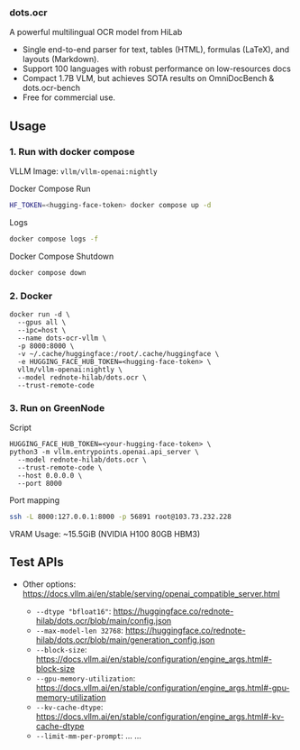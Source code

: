 ### dots.ocr

A powerful multilingual OCR model from HiLab

- Single end-to-end parser for text, tables (HTML), formulas (LaTeX), and layouts (Markdown).
- Support 100 languages with robust performance on low-resources docs
- Compact 1.7B VLM, but achieves SOTA results on OmniDocBench & dots.ocr-bench
- Free for commercial use.

## Usage

### 1. Run with docker compose

VLLM Image: `vllm/vllm-openai:nightly`

Docker Compose Run

```bash
HF_TOKEN=<hugging-face-token> docker compose up -d
```

Logs

```bash
docker compose logs -f
```

Docker Compose Shutdown

```bash
docker compose down
```

### 2. Docker

```
docker run -d \
  --gpus all \
  --ipc=host \
  --name dots-ocr-vllm \
  -p 8000:8000 \
  -v ~/.cache/huggingface:/root/.cache/huggingface \
  -e HUGGING_FACE_HUB_TOKEN=<hugging-face-token> \
  vllm/vllm-openai:nightly \
  --model rednote-hilab/dots.ocr \
  --trust-remote-code
```

### 3. Run on GreenNode

Script

```
HUGGING_FACE_HUB_TOKEN=<your-hugging-face-token> \
python3 -m vllm.entrypoints.openai.api_server \
  --model rednote-hilab/dots.ocr \
  --trust-remote-code \
  --host 0.0.0.0 \
  --port 8000
```

Port mapping

```bash
ssh -L 8000:127.0.0.1:8000 -p 56891 root@103.73.232.228
```

VRAM Usage: ~15.5GiB (NVIDIA H100 80GB HBM3)


## Test APIs

- Other options: https://docs.vllm.ai/en/stable/serving/openai_compatible_server.html

  - `--dtype "bfloat16"`: https://huggingface.co/rednote-hilab/dots.ocr/blob/main/config.json
  - `--max-model-len 32768`: https://huggingface.co/rednote-hilab/dots.ocr/blob/main/generation_config.json
  - `--block-size`: https://docs.vllm.ai/en/stable/configuration/engine_args.html#-block-size
  - `--gpu-memory-utilization`: https://docs.vllm.ai/en/stable/configuration/engine_args.html#-gpu-memory-utilization
  - `--kv-cache-dtype`: https://docs.vllm.ai/en/stable/configuration/engine_args.html#-kv-cache-dtype
  - `--limit-mm-per-prompt`: ...
...
